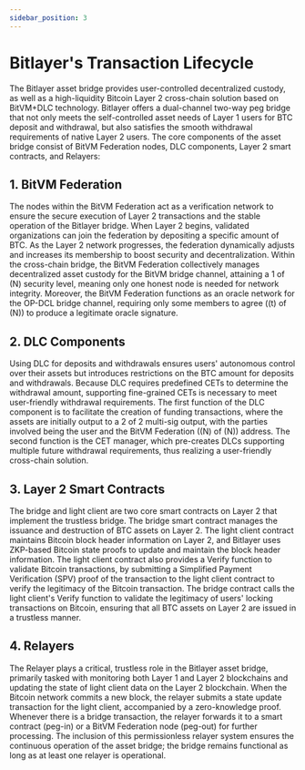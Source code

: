 ```yaml
---
sidebar_position: 3
---
```


# Bitlayer's Transaction Lifecycle

The Bitlayer asset bridge provides user-controlled decentralized custody, as well as a high-liquidity Bitcoin Layer 2 cross-chain solution based on BitVM+DLC technology. Bitlayer offers a dual-channel two-way peg bridge that not only meets the self-controlled asset needs of Layer 1 users for BTC deposit and withdrawal, but also satisfies the smooth withdrawal requirements of native Layer 2 users. The core components of the asset bridge consist of BitVM Federation nodes, DLC components, Layer 2 smart contracts, and Relayers:

## 1. BitVM Federation
The nodes within the BitVM Federation act as a verification network to ensure the secure execution of Layer 2 transactions and the stable operation of the Bitlayer bridge. When Layer 2 begins, validated organizations can join the federation by depositing a specific amount of BTC. As the Layer 2 network progresses, the federation dynamically adjusts and increases its membership to boost security and decentralization. Within the cross-chain bridge, the BitVM Federation collectively manages decentralized asset custody for the BitVM bridge channel, attaining a 1 of \(N\) security level, meaning only one honest node is needed for network integrity. Moreover, the BitVM Federation functions as an oracle network for the OP-DCL bridge channel, requiring only some members to agree (\(t\) of \(N\)) to produce a legitimate oracle signature.

## 2. DLC Components
Using DLC for deposits and withdrawals ensures users' autonomous control over their assets but introduces restrictions on the BTC amount for deposits and withdrawals. Because DLC requires predefined CETs to determine the withdrawal amount, supporting fine-grained CETs is necessary to meet user-friendly withdrawal requirements. The first function of the DLC component is to facilitate the creation of funding transactions, where the assets are initially output to a 2 of 2 multi-sig output, with the parties involved being the user and the BitVM Federation (\(N\) of \(N\)) address. The second function is the CET manager, which pre-creates DLCs supporting multiple future withdrawal requirements, thus realizing a user-friendly cross-chain solution.

## 3. Layer 2 Smart Contracts
The bridge and light client are two core smart contracts on Layer 2 that implement the trustless bridge. The bridge smart contract manages the issuance and destruction of BTC assets on Layer 2. The light client contract maintains Bitcoin block header information on Layer 2, and Bitlayer uses ZKP-based Bitcoin state proofs to update and maintain the block header information. The light client contract also provides a Verify function to validate Bitcoin transactions, by submitting a Simplified Payment Verification (SPV) proof of the transaction to the light client contract to verify the legitimacy of the Bitcoin transaction. The bridge contract calls the light client's Verify function to validate the legitimacy of users' locking transactions on Bitcoin, ensuring that all BTC assets on Layer 2 are issued in a trustless manner.

## 4. Relayers
The Relayer plays a critical, trustless role in the Bitlayer asset bridge, primarily tasked with monitoring both Layer 1 and Layer 2 blockchains and updating the state of light client data on the Layer 2 blockchain. When the Bitcoin network commits a new block, the relayer submits a state update transaction for the light client, accompanied by a zero-knowledge proof. Whenever there is a bridge transaction, the relayer forwards it to a smart contract (peg-in) or a BitVM Federation node (peg-out) for further processing. The inclusion of this permissionless relayer system ensures the continuous operation of the asset bridge; the bridge remains functional as long as at least one relayer is operational.